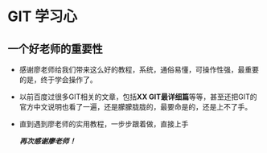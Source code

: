 # GIT 学习心

## 一个好老师的重要性


* 感谢廖老师给我们带来这么好的教程，系统，通俗易懂，可操作性强，最重要的是，终于学会操作了。
* 以前百度过很多GIT相关的文章，包括**XX GIT最详细篇**等等，甚至还把GIT的官方中文说明也看了一遍，还是朦朦胧胧的，最要命是的，还是上不了手。
* 直到遇到廖老师的实用教程，一步步跟着做，直接上手
  
  ***再次感谢廖老师！***

